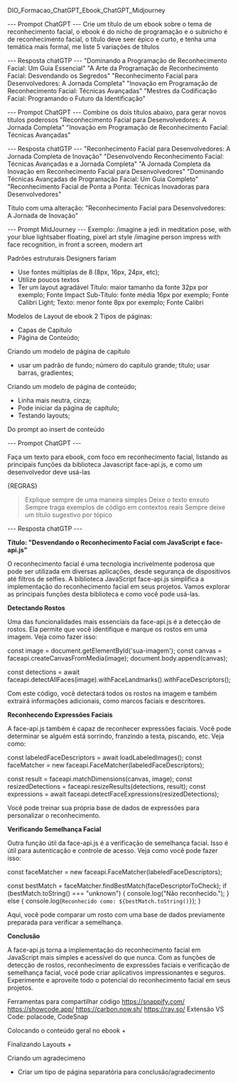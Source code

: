 DIO_Formacao_ChatGPT_Ebook_ChatGPT_Midjourney

--- Prompot ChatGPT ---
Crie um título de um ebook sobre o tema de reconhecimento facial, o ebook é do nicho de programação e o subnicho é de reconhecimento facial, o título deve seer épico e curto, e tenha uma temática mais formal, me liste 5 variações de títulos

--- Resposta chatGTP ---
"Dominando a Programação de Reconhecimento Facial: Um Guia Essencial"
"A Arte da Programação de Reconhecimento Facial: Desvendando os Segredos"
"Reconhecimento Facial para Desenvolvedores: A Jornada Completa"
"Inovação em Programação de Reconhecimento Facial: Técnicas Avançadas"
"Mestres da Codificação Facial: Programando o Futuro da Identificação"

--- Prompot ChatGPT ---
Combine os dois títulos abaixo, para gerar novos títulos poderosos
"Reconhecimento Facial para Desenvolvedores: A Jornada Completa"
"Inovação em Programação de Reconhecimento Facial: Técnicas Avançadas"

--- Resposta chatGTP ---
"Reconhecimento Facial para Desenvolvedores: A Jornada Completa de Inovação"
"Desenvolvendo Reconhecimento Facial: Técnicas Avançadas e a Jornada Completa"
"A Jornada Completa da Inovação em Reconhecimento Facial para Desenvolvedores"
"Dominando Técnicas Avançadas de Programação Facial: Um Guia Completo"
"Reconhecimento Facial de Ponta a Ponta: Técnicas Inovadoras para Desenvolvedores"

Titulo com uma alteração: "Reconhecimento Facial para Desenvolvedores: A Jornada de Inovação"

--- Prompt MidJourney ---
Exemplo: /imagine a jedi in meditation pose, with your blue lightsaber floating, pixel art style
/imagine person impress with face recognition, in front a screen, modern art


Padrões estruturais Designers fariam
+ Use fontes múltiplas de 8 (8px, 16px, 24px, etc);
+ Utilize poucos textos
+ Ter um layout agradável
Título: maior tamanho da fonte 32px por exemplo; Fonte Impact
Sub-Título: fonte média 16px por exemplo; Fonte Calibri Light;
Texto: menor fonte 8px por exemplo; Fonte Calibri


Modelos de Layout de ebook
2 Tipos de páginas:
+ Capas de Capítulo
+ Página de Conteúdo;


Criando um modelo de página de capítulo
+ usar um padrão de fundo; número do capítulo grande; título; usar barras, gradientes;


Criando um modelo de página de conteúdo;
+ Linha mais neutra, cinza;
+ Pode iniciar da página de capítulo;
+ Testando layouts;


Do prompt ao insert de conteúdo

--- Prompot ChatGPT ---

Faça um texto para ebook, com foco em reconhecimento facial, listando as principais funções da biblioteca Javascript face-api.js, e como um desenvolvedor deve usá-las

{REGRAS}
> Explique sempre de uma maneira simples
> Deixe o texto enxuto
> Sempre traga exemplos de código em contextos reais
> Sempre deixe um título sugestivo por tópico

--- Resposta chatGTP ---

**Título: "Desvendando o Reconhecimento Facial com JavaScript e face-api.js"**

O reconhecimento facial é uma tecnologia incrivelmente poderosa que pode ser utilizada em diversas aplicações, desde segurança de dispositivos até filtros de selfies. A biblioteca JavaScript face-api.js simplifica a implementação do reconhecimento facial em seus projetos. Vamos explorar as principais funções desta biblioteca e como você pode usá-las.

**Detectando Rostos**

Uma das funcionalidades mais essenciais da face-api.js é a detecção de rostos. Ela permite que você identifique e marque os rostos em uma imagem. Veja como fazer isso:

const image = document.getElementById('sua-imagem');
const canvas = faceapi.createCanvasFromMedia(image);
document.body.append(canvas);

const detections = await faceapi.detectAllFaces(image).withFaceLandmarks().withFaceDescriptors();

Com este código, você detectará todos os rostos na imagem e também extrairá informações adicionais, como marcos faciais e descritores.

**Reconhecendo Expressões Faciais**

A face-api.js também é capaz de reconhecer expressões faciais. Você pode determinar se alguém está sorrindo, franzindo a testa, piscando, etc. Veja como:

const labeledFaceDescriptors = await loadLabeledImages();
const faceMatcher = new faceapi.FaceMatcher(labeledFaceDescriptors);

const result = faceapi.matchDimensions(canvas, image);
const resizedDetections = faceapi.resizeResults(detections, result);
const expressions = await faceapi.detectFaceExpressions(resizedDetections);

Você pode treinar sua própria base de dados de expressões para personalizar o reconhecimento.

**Verificando Semelhança Facial**

Outra função útil da face-api.js é a verificação de semelhança facial. Isso é útil para autenticação e controle de acesso. Veja como você pode fazer isso:

const faceMatcher = new faceapi.FaceMatcher(labeledFaceDescriptors);

const bestMatch = faceMatcher.findBestMatch(faceDescriptorToCheck);
if (bestMatch.toString() === "unknown") {
  console.log("Não reconhecido.");
} else {
  console.log(`Reconhecido como: ${bestMatch.toString()}`);
}

Aqui, você pode comparar um rosto com uma base de dados previamente preparada para verificar a semelhança.

**Conclusão**

A face-api.js torna a implementação do reconhecimento facial em JavaScript mais simples e acessível do que nunca. Com as funções de detecção de rostos, reconhecimento de expressões faciais e verificação de semelhança facial, você pode criar aplicativos impressionantes e seguros. Experimente e aproveite todo o potencial do reconhecimento facial em seus projetos.



Ferramentas para compartilhar código
https://snappify.com/
https://showcode.app/
https://carbon.now.sh/
https://ray.so/
Extensão VS Code: polacode, CodeSnap


Colocando o conteúdo geral no ebook
+ 


Finalizando Layouts
+ 


Criando um agradecimeno
+ Criar um tipo de página separatória para conclusão/agradecimento



